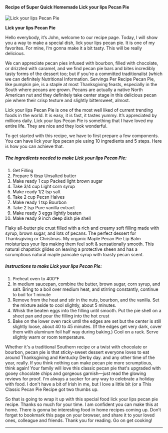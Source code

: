             

#### Recipe of Super Quick Homemade Lick your lips Pecan Pie

![Lick your lips Pecan Pie](https://img-global.cpcdn.com/recipes/53529308/751x532cq70/lick-your-lips-pecan-pie-recipe-main-photo.jpg)

**Lick your lips Pecan Pie**

Hello everybody, it’s John, welcome to our recipe page. Today, I will show you a way to make a special dish, lick your lips pecan pie. It is one of my favorites. For mine, I’m gonna make it a bit tasty. This will be really delicious.

We can appreciate pecan pies infused with bourbon, filled with chocolate, or drizzled with caramel, and we find pecan pie bars and bites incredibly tasty forms of the dessert too; but if you're a committed traditionalist (which we can definitely Nutritional Information. Servings Per Recipe Pecan Pie, like pumpkin pie, is a staple at most Thanksgiving feasts, especially in the South where pecans are grown. Pecans are actually a native North American nut and they definitely take center stage in this delicious pecan pie where their crisp texture and slightly bittersweet, almost.

Lick your lips Pecan Pie is one of the most well liked of current trending foods in the world. It is easy, it is fast, it tastes yummy. It’s appreciated by millions daily. Lick your lips Pecan Pie is something that I have loved my entire life. They are nice and they look wonderful.

To get started with this recipe, we have to first prepare a few components. You can have lick your lips pecan pie using 10 ingredients and 5 steps. Here is how you can achieve that.

##### The ingredients needed to make Lick your lips Pecan Pie:

1.  Get Filling
2.  Prepare 5 tbsp Unsalted butter
3.  Make ready 1 cup Packed light brown sugar
4.  Take 3/4 cup Light corn syrup
5.  Make ready 1/2 tsp salt
6.  Take 2 cup Pecsn Halves
7.  Make ready 1 tsp Bourbon
8.  Take 2 tsp Pure vanilla extract
9.  Make ready 3 eggs lightly beaten
10.  Make ready 9 inch deep dish pie shell

Flaky all-butter pie crust filled with a rich and creamy soft filling made with syrup, brown sugar, and lots of pecans. The perfect dessert for Thanksgiving or Christmas. My organic Maple Pecan Pie Lip Balm moisturizes your lips making them feel soft & sensationally smooth. This natural chapstick glides on leaving a protective sheen and has a scrumptious natural maple pancake syrup with toasty pecan scent.

##### Instructions to make Lick your lips Pecan Pie:

1.  Preheat oven to 400°F
2.  In medium saucepan, combine the butter, brown sugar, corn syrup, and salt. Bring to a boil over medium heat, and stirring constantly, continue to boil for 1 minute
3.  Remove from the heat and stir in the nuts, bourbon, and the vanilla. Set the mixture aside to cool slightly, about 5 minutes.
4.  Whisk the beaten eggs into the filling until smooth. Put the pie shell on a sheet pan and pour the filling into the hot crust
5.  Bake on the lower oven rack until the edges are set but the center is still slightly loose, about 40 to 45 minutes. (If the edges get very dark, cover them with aluminum foil half way during baking.) Cool on a rack. Serve slightly warm or room temperature.

Whether it's a traditional Southern recipe or a twist with chocolate or bourbon, pecan pie is that sticky-sweet dessert everyone loves to eat around Thanksgiving and Kentucky Derby day. and any other time of the year, really. If you think nothing can make pecan pie more scrumptious, think again! Your family will love this classic pecan pie that's upgraded with gooey chocolate chips and gorgeous garnish—just read the glowing reviews for proof. I'm always a sucker for any way to celebrate a holiday with food. I don't have a bit of Irish in me, but I love a little bit (or a This Classic Pecan Pie Recipe got two thumbs up.

So that is going to wrap it up with this special food lick your lips pecan pie recipe. Thanks so much for your time. I am confident you can make this at home. There is gonna be interesting food in home recipes coming up. Don’t forget to bookmark this page on your browser, and share it to your loved ones, colleague and friends. Thank you for reading. Go on get cooking!

* * *